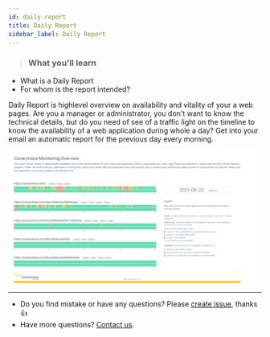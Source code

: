 ```yaml
---
id: daily-report
title: Daily Report
sidebar_label: Daily Report
---
```


> ### What you’ll learn
- What is a Daily Report
- For whom is the report intended?


Daily Report is highlevel overview on availability and vitality of your a web pages. Are you a manager or administrator, you don't want to know the technical details, but do you need of see of a traffic light on the timeline to know the availability of a web application during whole a day?
Get into your email an automatic report for the previous day every morning.

![Daily Report](../../static/docs-img/dailyReport.png)


---

- Do you find mistake or have any questions? Please [create issue](https://github.com/canarytrace/documentation/issues/new/choose), thanks 👍
- Have more questions? [Contact us](/docs/support/contactus).